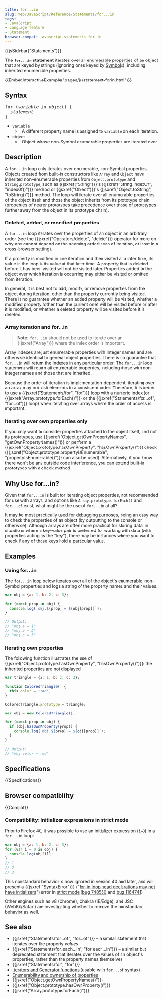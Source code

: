 ```yaml
---
title: for...in
slug: Web/JavaScript/Reference/Statements/for...in
tags:
- JavaScript
- Language feature
- Statement
browser-compat: javascript.statements.for_in
---
```

{{jsSidebar("Statements")}}

The **`for...in` statement** iterates over all
[enumerable properties](/en-US/docs/Web/JavaScript/Enumerability_and_ownership_of_properties)
of an object that are keyed by strings (ignoring ones keyed by
[Symbol](/en-US/docs/Web/JavaScript/Reference/Global_Objects/Symbol)s),
including inherited enumerable properties.

{{EmbedInteractiveExample("pages/js/statement-forin.html")}}

## Syntax

<pre class="brush: js">
for (<var>variable</var> in <var>object</var>) {
  <var>statement</var>
}
</pre>

- `variable`
  - : A different property name is assigned to `variable` on each iteration.
- `object`
  - : Object whose non-Symbol enumerable properties are iterated over.

## Description

A `for...in` loop only iterates over enumerable, non-Symbol properties. Objects
created from built–in constructors like `Array` and `Object` have inherited
non–enumerable properties from `Object.prototype` and `String.prototype`, such
as {{jsxref("String")}}'s
{{jsxref("String.indexOf", "indexOf()")}} method or
{{jsxref("Object")}}'s
{{jsxref("Object.toString", "toString()")}} method. The loop will
iterate over all enumerable properties of the object itself and those the object
inherits from its prototype chain (properties of nearer prototypes take
precedence over those of prototypes further away from the object in its
prototype chain).

### Deleted, added, or modified properties

A `for...in` loop iterates over the properties of an object in an arbitrary
order (see the {{jsxref("Operators/delete", "delete")}} operator for
more on why one cannot depend on the seeming orderliness of iteration, at least
in a cross-browser setting).

If a property is modified in one iteration and then visited at a later time, its
value in the loop is its value at that later time. A property that is deleted
before it has been visited will not be visited later. Properties added to the
object over which iteration is occurring may either be visited or omitted from
iteration.

In general, it is best not to add, modify, or remove properties from the object
during iteration, other than the property currently being visited. There is no
guarantee whether an added property will be visited, whether a modified property
(other than the current one) will be visited before or after it is modified, or
whether a deleted property will be visited before it is deleted.

### Array iteration and for...in

> **Note:** `for...in` should not be used to iterate over an
> {{jsxref("Array")}} where the index order is important.

Array indexes are just enumerable properties with integer names and are
otherwise identical to general object properties. There is no guarantee that
`for...in` will return the indexes in any particular order. The `for...in` loop
statement will return all enumerable properties, including those with
non–integer names and those that are inherited.

Because the order of iteration is implementation-dependent, iterating over an
array may not visit elements in a consistent order. Therefore, it is better to
use a {{jsxref("Statements/for", "for")}} loop with a numeric index
(or {{jsxref("Array.prototype.forEach()")}} or the
{{jsxref("Statements/for...of",
  "for...of")}} loop) when
iterating over arrays where the order of access is important.

### Iterating over own properties only

If you only want to consider properties attached to the object itself, and not
its prototypes, use
{{jsxref("Object.getOwnPropertyNames", "getOwnPropertyNames()")}}
or perform a
{{jsxref("Object.prototype.hasOwnProperty", "hasOwnProperty()")}}
check
({{jsxref("Object.prototype.propertyIsEnumerable", "propertyIsEnumerable()")}}
can also be used). Alternatively, if you know there won't be any outside code
interference, you can extend built-in prototypes with a check method.

## Why Use for...in?

Given that `for...in` is built for iterating object properties, not recommended
for use with arrays, and options like `Array.prototype.forEach()` and `for...of`
exist, what might be the use of `for...in` at all?

It may be most practically used for debugging purposes, being an easy way to
check the properties of an object (by outputting to the console or otherwise).
Although arrays are often more practical for storing data, in situations where a
key-value pair is preferred for working with data (with properties acting as the
"key"), there may be instances where you want to check if any of those keys hold
a particular value.

## Examples

### Using for...in

The `for...in` loop below iterates over all of the object's enumerable,
non-Symbol properties and logs a string of the property names and their values.

```js
var obj = {a: 1, b: 2, c: 3};

for (const prop in obj) {
  console.log(`obj.${prop} = ${obj[prop]}`);
}

// Output:
// "obj.a = 1"
// "obj.b = 2"
// "obj.c = 3"
```

### Iterating own properties

The following function illustrates the use of
{{jsxref("Object.prototype.hasOwnProperty", "hasOwnProperty()")}}:
the inherited properties are not displayed.

```js
var triangle = {a: 1, b: 2, c: 3};

function ColoredTriangle() {
  this.color = 'red';
}

ColoredTriangle.prototype = triangle;

var obj = new ColoredTriangle();

for (const prop in obj) {
  if (obj.hasOwnProperty(prop)) {
    console.log(`obj.${prop} = ${obj[prop]}`);
  }
}

// Output:
// "obj.color = red"
```

## Specifications

{{Specifications}}

## Browser compatibility

{{Compat}}

### Compatibility: Initializer expressions in strict mode

Prior to Firefox 40, it was possible to use an initializer expression (`i=0`) in
a `for...in` loop:

```js example-bad
var obj = {a: 1, b: 2, c: 3};
for (var i = 0 in obj) {
  console.log(obj[i]);
}
// 1
// 2
// 3
```

This nonstandard behavior is now ignored in version 40 and later, and will
present a {{jsxref("SyntaxError")}}
("[for-in loop head declarations may not have initializers](/en-US/docs/Web/JavaScript/Reference/Errors/Invalid_for-in_initializer)")
error in [strict mode](/en-US/docs/Web/JavaScript/Reference/Strict_mode)
([bug 748550](https://bugzilla.mozilla.org/show_bug.cgi?id=748550) and
[bug 1164741](https://bugzilla.mozilla.org/show_bug.cgi?id=1164741)).

Other engines such as v8 (Chrome), Chakra (IE/Edge), and JSC (WebKit/Safari) are
investigating whether to remove the nonstandard behavior as well.

## See also

- {{jsxref("Statements/for...of", "for...of")}} – a similar
  statement that iterates over the property _values_
- {{jsxref("Statements/for_each...in", "for each...in")}} – a
  similar but deprecated statement that iterates over the values of an object's
  properties, rather than the property names themselves
- {{jsxref("Statements/for", "for")}}
- [Iterators and Generator functions](/en-US/docs/Web/JavaScript/Guide/Iterators_and_Generators)
  (usable with `for...of` syntax)
- [Enumerability and ownership of properties](/en-US/docs/Web/JavaScript/Enumerability_and_ownership_of_properties)
- {{jsxref("Object.getOwnPropertyNames()")}}
- {{jsxref("Object.prototype.hasOwnProperty()")}}
- {{jsxref("Array.prototype.forEach()")}}
